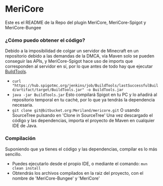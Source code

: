 # MeriCore #

Este es el README de la Repo del plugin MeriCore, MeriCore-Spigot y MeriCore-Bungee

### ¿Cómo puedo obtener el código? ###
Debido a la imposibilidad de colgar un servidor de Minecraft en un repositorio debido a las demandas de la DMCA, vía Maven solo se pueden conseguir las APIs, y MeriCore-Spigot hace uso de imports que corresponden al servidor en sí, por lo que antes de todo hay que ejecutar [BuildTools](https://www.spigotmc.org/threads/buildtools-updates-information.42865/).

* `curl "https://hub.spigotmc.org/jenkins/job/BuildTools/lastSuccessfulBuild/artifact/target/BuildTools.jar" -o BuildTools.jar`
* `java -jar BuildTools.jar` Esto compilará Spigot en tu PC y lo añadirá al repositorio temporal en tu caché, por lo que ya tendrás la dependencia necesaria.
* ` git clone git@bitbucket.org:Meriland/mericore.git ` O usando SourceTree pulsando en 'Clone in SourceTree'
Una vez descargado el código y las dependencias, importa el proyecto de Maven en cualquier IDE de Java.

### Compilación ###
Suponiendo que ya tienes el código y las dependencias, compilar es lo más sencillo.

* Puedes ejecutarlo desde el propio IDE, o mediante el comando: `mvn clean install`
* Obtendrás los archivos compilados en la raiz del proyecto, con el nombre de 'MeriCore-Bungee' y 'MeriCore'